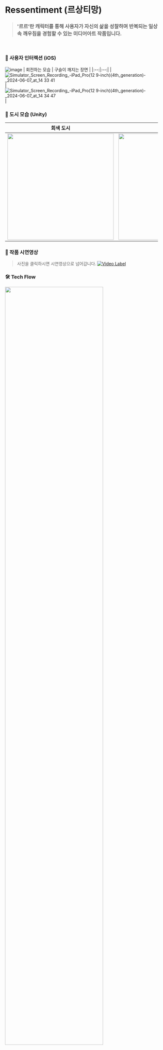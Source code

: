 # Ressentiment (르상티망)

> ### '르르’란 캐릭터를 통해 사용자가 자신의 삶을 성찰하며 반복되는 일상 속 깨우침을 경험할 수 있는 미디어아트 작품입니다.

<br>

### 🤳 사용자 인터랙션 (iOS)

![image](https://github.com/user-attachments/assets/2957c13f-0a2e-4ef0-8764-b32aff7f9b3c)
| 회전하는 모습 | 구슬이 깨지는 장면 |
|:--:|:--:|
|![Simulator_Screen_Recording_-_iPad_Pro_(12 9-inch)_(4th_generation)_-_2024-06-07_at_14 33 41](https://github.com/user-attachments/assets/dee143bf-3c2b-43e2-b2f9-163230cb3fe2)|![Simulator_Screen_Recording_-_iPad_Pro_(12 9-inch)_(4th_generation)_-_2024-06-07_at_14 34 47](https://github.com/user-attachments/assets/dbafe6b0-f07c-49b1-ad9f-22fe1cb30f74)
|

### 🌉 도시 모습 (Unity)

| 회색 도시 | 초록 도시 | 파랑 도시 |
|:--:|:--:|:--:|
|<img src = "https://github.com/god-fun-re-fun/.github/assets/78733700/5b4241ed-c3dc-4884-a4a6-2144bdcd27d9" width ="350">|<img src = "https://github.com/god-fun-re-fun/.github/assets/78733700/14998954-fa4c-470a-b61c-1d479c7cd010" width ="350">|<img src = "https://github.com/god-fun-re-fun/.github/assets/78733700/7720e2b9-380f-44bf-8f22-7b707d31c31e" width ="350">|

### 🫧 작품 시연영상
> 사진을 클릭하시면 시연영상으로 넘어갑니다.
[![Video Label](https://github.com/god-fun-re-fun/.github/assets/78733700/9cd592dd-31be-4be3-b904-91dbd07c2407)](https://www.youtube.com/watch?v=8rYJp_c_kBg)


### 🛠️ Tech Flow
<img src = "https://github.com/god-fun-re-fun/.github/assets/78733700/f3714491-1122-4dd9-9e15-76cfd3cec8d9" width =80%>
<br>

### 🌐 작품 설명 [Web Site](https://ressentiment.netlify.app/)

<br>

### 팀 소개가 궁금하다면? [이동](https://github.com/god-fun-re-fun/.github/blob/main/profile/about.md)

